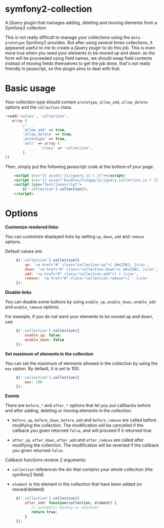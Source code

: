 # symfony2-collection
A jQuery plugin that manages adding, deleting and moving elements from a Symfony2 collection

This is not really difficult to manage your collections using the `data-prototype` Symfony2 provides. But
after using several times collections, it appeared useful to me to create a jQuery plugin to do this job.
This is even more true when you need your elements to be moved up and down: as the form will be proceeded
using field names, we should swap field contents instead of moving fields themselves to get the job done, that's
not really friendly in javascript, so this plugin aims to deal with that.

# Basic usage

Your collection type should contain `prototype`, `allow_add`, `allow_delete` options and the `collection` class.

```php
->add('values', 'collection',
   array (
        // ...
        'allow_add' => true,
        'allow_delete' => true,
        'prototype' => true,
        'attr' => array (
                'class' => 'collection',
        ),
))
```

Then, simply put the following javascript code at the bottom of your page.

```html
    <script src="{{ asset('js/jquery.js') }}"></script>
    <script src="{{ asset('bundles/fuzapp/js/jquery.collection.js') }}"></script>
    <script type="text/javascript">
        $('.collection').collection();
    </script>
```

# Options

**Customize rendered links**

You can customize displayed links by setting `up`, `down`, `add` and `remove` options.

Default values are:

```js
     $('.collection').collection({
         up: '<a href="#" class="collection-up">[ &#x25B2; ]</a>',
         down: '<a href="#" class="collection-down">[ &#x25BC; ]</a>',
         add: '<a href="#" class="collection-add">[ + ]</a>',
         remove: '<a href="#" class="collection-remove">[ - ]</a>'
     });
```

**Disable links**

You can disable some buttons by using `enable_up`, `enable_down`, `enable_add` and `enable_remove` options.

For example, if you do not want your elements to be moved up and down, use:

```js
     $('.collection').collection({
         enable_up: false,
         enable_down: false
     });
```

**Set maximum of elements in the collection**

You can set the maximum of elements allowed in the collection by using the `max` option. By default, it is set to 100.

```js
     $('.collection').collection({
         max: 100
     });
```

**Events**

There are `before_*` and `after_*` options that let you put callbacks before and after adding, deleting or moving
elements in the collection.

- `before_up`, `before_down`, `before_add` and `before_remove` are called before modifying the collection.
The modification will be cancelled if the callback you given returned `false`, and will proceed if it returned true.

- `after_up`, `after_down`, `after_add` and `after_remove` are called after modifying the collection.
The modification will be reverted if the callback you given returned `false`.

Callback functions receive 2 arguments:

- `collection` references the div that contains your whole collection (the symfony2 field)

- `element` is the element in the collection that have been added (or moved/deleted)

```js
     $('.collection').collection({
         after_add: function(collection, element) {
            // automatic backup or whatever
            return true;
         }
     });
```
